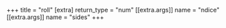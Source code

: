 +++
title = "roll"
[extra]
return_type = "num"
[[extra.args]]
name = "ndice"
[[extra.args]]
name = "sides"
+++